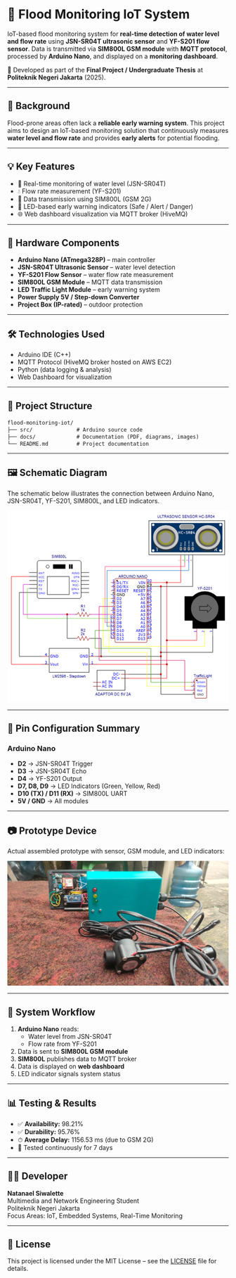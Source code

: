 # 🌊 Flood Monitoring IoT System

IoT-based flood monitoring system for **real-time detection of water level and flow rate** using **JSN-SR04T ultrasonic sensor** and **YF-S201 flow sensor**. Data is transmitted via **SIM800L GSM module** with **MQTT protocol**, processed by **Arduino Nano**, and displayed on a **monitoring dashboard**.  

📍 Developed as part of the **Final Project / Undergraduate Thesis** at **Politeknik Negeri Jakarta** (2025).

---

## 📌 Background

Flood-prone areas often lack a **reliable early warning system**. This project aims to design an IoT-based monitoring solution that continuously measures **water level and flow rate** and provides **early alerts** for potential flooding.  

---

## 💡 Key Features

* 🌊 Real-time monitoring of water level (JSN-SR04T)  
* 💧 Flow rate measurement (YF-S201)  
* 📡 Data transmission using SIM800L (GSM 2G)  
* 🔔 LED-based early warning indicators (Safe / Alert / Danger)  
* 🌐 Web dashboard visualization via MQTT broker (HiveMQ)  

---

## 🧰 Hardware Components

* **Arduino Nano (ATmega328P)** – main controller  
* **JSN-SR04T Ultrasonic Sensor** – water level detection  
* **YF-S201 Flow Sensor** – water flow rate measurement  
* **SIM800L GSM Module** – MQTT data transmission  
* **LED Traffic Light Module** – early warning system  
* **Power Supply 5V / Step-down Converter**  
* **Project Box (IP-rated)** – outdoor protection  

---

## 🛠️ Technologies Used

* Arduino IDE (C++)  
* MQTT Protocol (HiveMQ broker hosted on AWS EC2)  
* Python (data logging & analysis)  
* Web Dashboard for visualization  

---

## 📂 Project Structure

```plaintext
flood-monitoring-iot/
├── src/              # Arduino source code
├── docs/             # Documentation (PDF, diagrams, images)
└── README.md         # Project documentation
```

---

## 🖼️ Schematic Diagram

The schematic below illustrates the connection between Arduino Nano, JSN-SR04T, YF-S201, SIM800L, and LED indicators.  

![Schematic Diagram](docs/diagram.png)

---

## 🔌 Pin Configuration Summary

### Arduino Nano

* **D2** → JSN-SR04T Trigger  
* **D3** → JSN-SR04T Echo  
* **D4** → YF-S201 Output  
* **D7, D8, D9** → LED Indicators (Green, Yellow, Red)  
* **D10 (TX) / D11 (RX)** → SIM800L UART  
* **5V / GND** → All modules  

---

## 📷 Prototype Device

Actual assembled prototype with sensor, GSM module, and LED indicators:  

![Prototype Device](docs/device.jpg)

---

## 🔁 System Workflow

1. **Arduino Nano** reads:  
   * Water level from JSN-SR04T  
   * Flow rate from YF-S201  
2. Data is sent to **SIM800L GSM module**  
3. **SIM800L** publishes data to MQTT broker  
4. Data is displayed on **web dashboard**  
5. LED indicator signals system status  

---

## 📊 Testing & Results

* ✅ **Availability:** 98.21%  
* ✅ **Durability:** 95.76%  
* ⏱ **Average Delay:** 1156.53 ms (due to GSM 2G)  
* 📅 Tested continuously for 7 days  

---

## 👨‍💻 Developer

**Natanael Siwalette**  
Multimedia and Network Engineering Student  
Politeknik Negeri Jakarta  
Focus Areas: IoT, Embedded Systems, Real-Time Monitoring  

---

## 📄 License

This project is licensed under the MIT License – see the [LICENSE](LICENSE) file for details.
